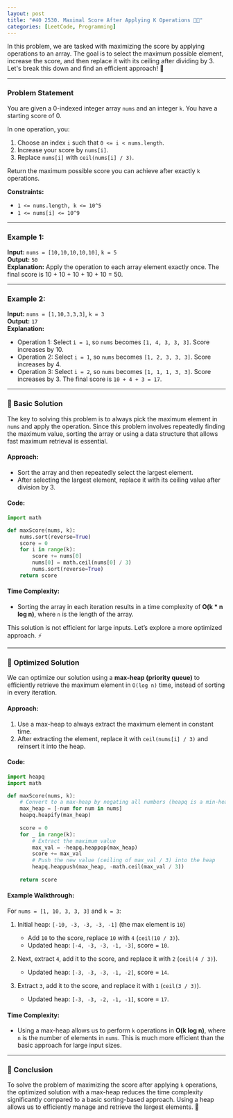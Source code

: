 ```yaml
---
layout: post
title: "#40 2530. Maximal Score After Applying K Operations 🧠🚀"
categories: [LeetCode, Programming]
---
```



In this problem, we are tasked with maximizing the score by applying operations to an array. The goal is to select the maximum possible element, increase the score, and then replace it with its ceiling after dividing by 3. Let's break this down and find an efficient approach! 🚀

---

### Problem Statement

You are given a 0-indexed integer array `nums` and an integer `k`. You have a starting score of 0.

In one operation, you:

1. Choose an index `i` such that `0 <= i < nums.length`.
2. Increase your score by `nums[i]`.
3. Replace `nums[i]` with `ceil(nums[i] / 3)`.

Return the maximum possible score you can achieve after exactly `k` operations.

**Constraints:**

- `1 <= nums.length, k <= 10^5`
- `1 <= nums[i] <= 10^9`

---

### Example 1:

**Input:** `nums = [10,10,10,10,10]`, `k = 5`  
**Output:** `50`  
**Explanation:** Apply the operation to each array element exactly once. The final score is 10 + 10 + 10 + 10 + 10 = 50.

---

### Example 2:

**Input:** `nums = [1,10,3,3,3]`, `k = 3`  
**Output:** `17`  
**Explanation:**
- Operation 1: Select `i = 1`, so `nums` becomes `[1, 4, 3, 3, 3]`. Score increases by 10.
- Operation 2: Select `i = 1`, so `nums` becomes `[1, 2, 3, 3, 3]`. Score increases by 4.
- Operation 3: Select `i = 2`, so `nums` becomes `[1, 1, 1, 3, 3]`. Score increases by 3.
The final score is `10 + 4 + 3 = 17`.

---

### 🔹 Basic Solution

The key to solving this problem is to always pick the maximum element in `nums` and apply the operation. Since this problem involves repeatedly finding the maximum value, sorting the array or using a data structure that allows fast maximum retrieval is essential.

#### Approach:
- Sort the array and then repeatedly select the largest element.
- After selecting the largest element, replace it with its ceiling value after division by 3.

#### Code:
```python
import math

def maxScore(nums, k):
    nums.sort(reverse=True)
    score = 0
    for i in range(k):
        score += nums[0]
        nums[0] = math.ceil(nums[0] / 3)
        nums.sort(reverse=True)
    return score
```

#### Time Complexity:
- Sorting the array in each iteration results in a time complexity of **O(k * n log n)**, where `n` is the length of the array.

This solution is not efficient for large inputs. Let’s explore a more optimized approach. ⚡

---

### 🔹 Optimized Solution

We can optimize our solution using a **max-heap (priority queue)** to efficiently retrieve the maximum element in `O(log n)` time, instead of sorting in every iteration.

#### Approach:
1. Use a max-heap to always extract the maximum element in constant time.
2. After extracting the element, replace it with `ceil(nums[i] / 3)` and reinsert it into the heap.

#### Code:
```python
import heapq
import math

def maxScore(nums, k):
    # Convert to a max-heap by negating all numbers (heapq is a min-heap by default)
    max_heap = [-num for num in nums]
    heapq.heapify(max_heap)
    
    score = 0
    for _ in range(k):
        # Extract the maximum value
        max_val = -heapq.heappop(max_heap)
        score += max_val
        # Push the new value (ceiling of max_val / 3) into the heap
        heapq.heappush(max_heap, -math.ceil(max_val / 3))
    
    return score
```

#### Example Walkthrough:

For `nums = [1, 10, 3, 3, 3]` and `k = 3`:

1. Initial heap: `[-10, -3, -3, -3, -1]` (the max element is `10`)
   - Add `10` to the score, replace `10` with `4` (`ceil(10 / 3)`).
   - Updated heap: `[-4, -3, -3, -1, -3]`, score = `10`.

2. Next, extract `4`, add it to the score, and replace it with `2` (`ceil(4 / 3)`).
   - Updated heap: `[-3, -3, -3, -1, -2]`, score = `14`.

3. Extract `3`, add it to the score, and replace it with `1` (`ceil(3 / 3)`).
   - Updated heap: `[-3, -3, -2, -1, -1]`, score = `17`.

#### Time Complexity:
- Using a max-heap allows us to perform `k` operations in **O(k log n)**, where `n` is the number of elements in `nums`. This is much more efficient than the basic approach for large input sizes.

---

### 🔹 Conclusion

To solve the problem of maximizing the score after applying `k` operations, the optimized solution with a max-heap reduces the time complexity significantly compared to a basic sorting-based approach. Using a heap allows us to efficiently manage and retrieve the largest elements. 🎯
